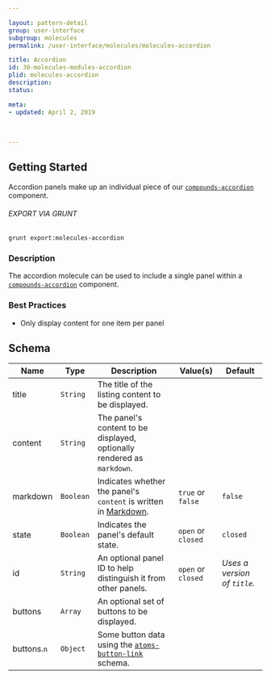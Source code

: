 ```yaml
---

layout: pattern-detail
group: user-interface
subgroup: molecules
permalink: /user-interface/molecules/molecules-accordion

title: Accordion
id: 30-molecules-modules-accordion
plid: molecules-accordion
description: 
status: 

meta:
- updated: April 2, 2019
  
  
  
---
```



## Getting Started

Accordion panels make up an individual piece of our [`compounds-accordion`][compounds-accordion] component.

###### EXPORT VIA GRUNT

```
grunt export:molecules-accordion
```


### Description

The accordion molecule can be used to include a single panel within a [`compounds-accordion`][compounds-accordion] component.


### Best Practices

- Only display content for one item per panel


## Schema

| Name              | Type      | Description                                                                   | Value(s)                      | Default   |
|-------------------|-----------|-------------------------------------------------------------------------------|-------------------------------|-----------|
| title             | `String`  | The title of the listing content to be displayed.                             |                               |           |
| content           | `String`  | The panel's content to be displayed, optionally rendered as `markdown`.       |                               |           |
| markdown          | `Boolean` | Indicates whether the panel's `content` is written in [Markdown][Markdown].   | `true` or `false`             | `false`   |
| state             | `Boolean` | Indicates the panel's default state.                                          | `open` or `closed`            | `closed`  |
| id                | `String`  | An optional panel ID to help distinguish it from other panels.   | `open` or `closed`     | *Uses a version of `title`.*  |
| buttons           | `Array`   | An optional set of buttons to be displayed.                                   |                               |           |
| buttons.`n`       | `Object`  | Some button data using the [`atoms-button-link`][atoms-button-link] schema.   |                               |           |


[Markdown]: https://daringfireball.net/projects/markdown/
[atoms-button-link]: /patterns/20-atoms-buttons-01-button-link/20-atoms-buttons-01-button-link.html
[compounds-accordion]: /patterns/40-compounds-modules-accordion/40-compounds-modules-accordion.html
